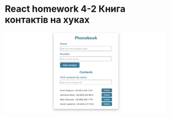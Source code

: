 # React homework 4-2 Книга контактів на хуках

![Creating repo from a template step 1](./assets/4-2.png)
